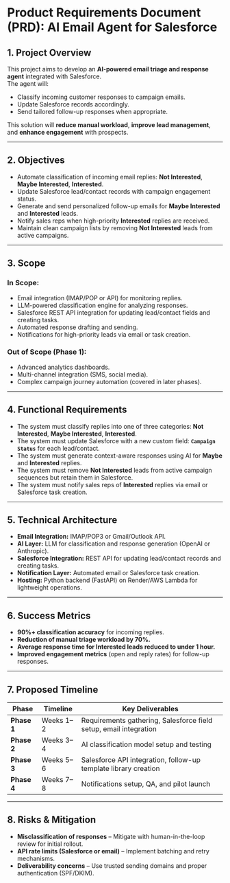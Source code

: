 
# Product Requirements Document (PRD): AI Email Agent for Salesforce

## 1. Project Overview
This project aims to develop an **AI-powered email triage and response agent** integrated with Salesforce.  
The agent will:
- Classify incoming customer responses to campaign emails.
- Update Salesforce records accordingly.
- Send tailored follow-up responses when appropriate.

This solution will **reduce manual workload**, **improve lead management**, and **enhance engagement** with prospects.

---

## 2. Objectives
- Automate classification of incoming email replies: **Not Interested**, **Maybe Interested**, **Interested**.
- Update Salesforce lead/contact records with campaign engagement status.
- Generate and send personalized follow-up emails for **Maybe Interested** and **Interested** leads.
- Notify sales reps when high-priority **Interested** replies are received.
- Maintain clean campaign lists by removing **Not Interested** leads from active campaigns.

---

## 3. Scope
### In Scope:
- Email integration (IMAP/POP or API) for monitoring replies.
- LLM-powered classification engine for analyzing responses.
- Salesforce REST API integration for updating lead/contact fields and creating tasks.
- Automated response drafting and sending.
- Notifications for high-priority leads via email or task creation.

### Out of Scope (Phase 1):
- Advanced analytics dashboards.
- Multi-channel integration (SMS, social media).
- Complex campaign journey automation (covered in later phases).

---

## 4. Functional Requirements
- The system must classify replies into one of three categories: **Not Interested**, **Maybe Interested**, **Interested**.
- The system must update Salesforce with a new custom field: **`Campaign Status`** for each lead/contact.
- The system must generate context-aware responses using AI for **Maybe** and **Interested** replies.
- The system must remove **Not Interested** leads from active campaign sequences but retain them in Salesforce.
- The system must notify sales reps of **Interested** replies via email or Salesforce task creation.

---

## 5. Technical Architecture
- **Email Integration:** IMAP/POP3 or Gmail/Outlook API.  
- **AI Layer:** LLM for classification and response generation (OpenAI or Anthropic).  
- **Salesforce Integration:** REST API for updating lead/contact records and creating tasks.  
- **Notification Layer:** Automated email or Salesforce task creation.  
- **Hosting:** Python backend (FastAPI) on Render/AWS Lambda for lightweight operations.

---

## 6. Success Metrics
- **90%+ classification accuracy** for incoming replies.  
- **Reduction of manual triage workload by 70%.**  
- **Average response time for Interested leads reduced to under 1 hour.**  
- **Improved engagement metrics** (open and reply rates) for follow-up responses.

---

## 7. Proposed Timeline
| Phase | Timeline      | Key Deliverables |
|-------|--------------|------------------|
| **Phase 1** | Weeks 1–2  | Requirements gathering, Salesforce field setup, email integration |
| **Phase 2** | Weeks 3–4  | AI classification model setup and testing |
| **Phase 3** | Weeks 5–6  | Salesforce API integration, follow-up template library creation |
| **Phase 4** | Weeks 7–8  | Notifications setup, QA, and pilot launch |

---

## 8. Risks & Mitigation
- **Misclassification of responses** – Mitigate with human-in-the-loop review for initial rollout.  
- **API rate limits (Salesforce or email)** – Implement batching and retry mechanisms.  
- **Deliverability concerns** – Use trusted sending domains and proper authentication (SPF/DKIM).  
